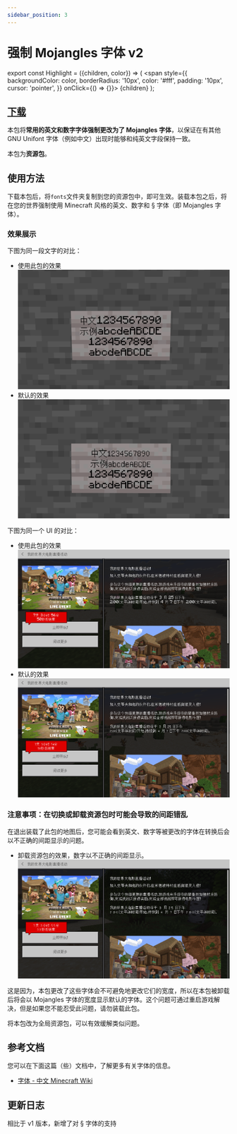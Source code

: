 ```yaml
---
sidebar_position: 3
---
```


# 强制 Mojangles 字体 v2

export const Highlight = ({children, color}) => (
  <span
    style={{ backgroundColor: color, borderRadius: '10px', color: '#fff', padding: '10px', cursor: 'pointer', }}
    onClick={() => {}}>
    {children}
  </span>
);

## [<Highlight color="#25c2a0">下载</Highlight>](https://app.nekodrive.net/s/0PnSG)

本包将**常用的英文和数字字体强制更改为了 Mojangles 字体**，以保证在有其他 GNU Unifont 字体（例如中文）出现时能够和纯英文字段保持一致。

本包为**资源包**。

## 使用方法

下载本包后，将`fonts`文件夹复制到您的资源包中，即可生效。装载本包之后，将在您的世界强制使用 Minecraft 风格的英文、数字和 § 字体（即 Mojangles 字体）。

### 效果展示

下图为同一段文字的对比：

- 使用此包的效果
  ![1](./img/force_mojangles/1.png)
- 默认的效果
  ![2](./img/force_mojangles/2.png)

下图为同一个 UI 的对比：

- 使用此包的效果
  ![3](./img/force_mojangles/3.png)
- 默认的效果
  ![4](./img/force_mojangles/4.png)

### 注意事项：在切换或卸载资源包时可能会导致的间距错乱

在退出装载了此包的地图后，您可能会看到英文、数字等被更改的字体在转换后会以不正确的间距显示的问题。

- 卸载资源包的效果，数字以不正确的间距显示。
  ![5](./img/force_mojangles/5.png)

这是因为，本包更改了这些字体会不可避免地更改它们的宽度，所以在本包被卸载后将会以 Mojangles 字体的宽度显示默认的字体。这个问题可通过重启游戏解决，但是如果您不能忍受此问题，请勿装载此包。

将本包改为全局资源包，可以有效缓解类似问题。

## 参考文档

您可以在下面这篇（些）文档中，了解更多有关字体的信息。

- [字体 - 中文 Minecraft Wiki](https://zh.minecraft.wiki/w/字体)

## 更新日志

相比于 v1 版本，新增了对 § 字体的支持
